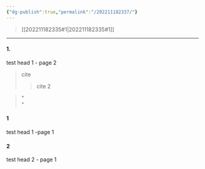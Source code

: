 ```yaml
---
{"dg-publish":true,"permalink":"/202211182337/"}
---
```



> [[202211182335#1\|202211182335#1]]
---

#### 1.
test head 1 - page 2

> cite
> > cite 2

> <div class="transclusion internal-embed is-loaded"><div class="markdown-embed">"<br>"
#### 1
test head 1 -page 1

#### 2
test head 2 - page 1
</div></div>
